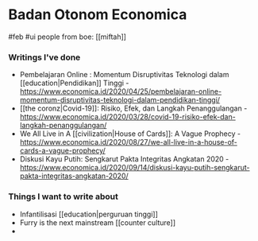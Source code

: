 # Badan Otonom Economica
#feb #ui
people from boe: [[miftah]]

### Writings I've done
- Pembelajaran Online : Momentum Disruptivitas Teknologi dalam [[education|Pendidikan]] Tinggi - https://www.economica.id/2020/04/25/pembelajaran-online-momentum-disruptivitas-teknologi-dalam-pendidikan-tinggi/
- [[the coronz|Covid-19]]: Risiko, Efek, dan Langkah Penanggulangan - https://www.economica.id/2020/03/28/covid-19-risiko-efek-dan-langkah-penanggulangan/
- We All Live in A [[civilization|House of Cards]]: A Vague Prophecy - https://www.economica.id/2020/08/27/we-all-live-in-a-house-of-cards-a-vague-prophecy/
- Diskusi Kayu Putih: Sengkarut Pakta Integritas Angkatan 2020 - https://www.economica.id/2020/09/14/diskusi-kayu-putih-sengkarut-pakta-integritas-angkatan-2020/

### Things I want to write about
- Infantilisasi [[education|perguruan tinggi]]
- Furry is the next mainstream [[counter culture]]
- 